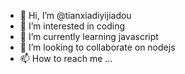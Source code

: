 - 👋 Hi, I’m @tianxiadiyijiadou
- 👀 I’m interested in coding
- 🌱 I’m currently learning javascript
- 💞️ I’m looking to collaborate on nodejs
- 📫 How to reach me ...

<!---
tianxiadiyijiadou/tianxiadiyijiadou is a ✨ special ✨ repository because its `README.md` (this file) appears on your GitHub profile.
You can click the Preview link to take a look at your changes.
--->

